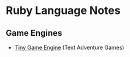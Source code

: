 # Ruby Language Notes

## Game Engines

- [Tiny Game Engine](https://github.com/arichards4814/tiny_game_engine) (Text Adventure Games)
